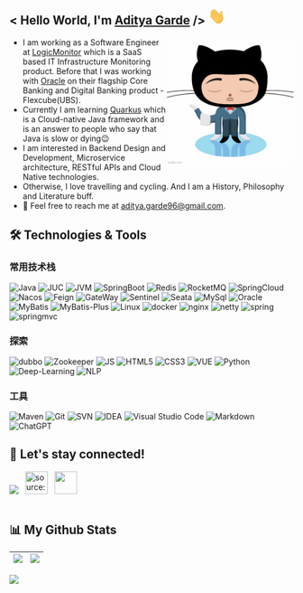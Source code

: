<h2> < Hello World, I'm <a href="https://www.linkedin.com/in/adityagarde/" target="_blank"> Aditya Garde</a> /> <img src="https://raw.githubusercontent.com/ABSphreak/ABSphreak/master/gifs/Hi.gif" width="30" height="30">  </h2>
    <img align='right' src='https://raw.githubusercontent.com/adityagarde/adityagarde/main/resources/git.gif' width="225" height="225">
    
- I am working as a Software Engineer at <a href="https://www.logicmonitor.com/" target="_blank"> LogicMonitor</a> which is a SaaS based IT Infrastructure Monitoring product. Before that I was working with <a href="https://www.oracle.com/in/industries/financial-services/" target="_blank"> Oracle</a> on their flagship Core Banking and Digital Banking product - Flexcube(UBS).
- Currently I am learning <a href="https://github.com/quarkusio" target="_blank"> Quarkus</a> which is a Cloud-native Java framework and is an answer to people who say that Java is slow or dying😉
- I am interested in Backend Design and Development, Microservice architecture, RESTful APIs and Cloud Native technologies.
- Otherwise, I love travelling and cycling. And I am a History, Philosophy and Literature buff.
- 📩 Feel free to reach me at aditya.garde96@gmail.com.

<h2>🛠️ Technologies & Tools</h2>
<h3>常用技术栈</h3>
 
<img src="https://img.shields.io/badge/Java-%2314354c.svg?logo=Java&logoColor=white&style=flat" alt="Java" /> <img src="https://img.shields.io/badge/JUC-%2314354c.svg?logo=Java&logoColor=white&style=flat" alt="JUC" /> 
<img src="https://img.shields.io/badge/JVM-%2314354c.svg?logo=Java&logoColor=white&style=flat" alt="JVM" /> 
<img src="https://img.shields.io/badge/SpringBoot-%2314354c.svg?logo=SpringBoot&logoColor=white&style=flat" alt="SpringBoot" /> 
<img src="https://img.shields.io/badge/Redis-%23a51f17.svg?logo=redis&logoColor=white&style=flat" alt="Redis" />
<img src="https://img.shields.io/badge/RocketMQ-%23a51f17.svg?logo=Apache RocketMQ&logoColor=white&style=flat" alt="RocketMQ" /> 
<img src="https://img.shields.io/badge/SpringCloud-%23a51f17.svg?logo=SonarCloud&logoColor=white&style=flat" alt="SpringCloud" />
<img src="https://img.shields.io/badge/Nacos-%2314354c.svg?logo=Nacos&logoColor=white&style=flat" alt="Nacos" />
<img src="https://img.shields.io/badge/Feign-%2314354c.svg?logo=Feign&logoColor=white&style=flat" alt="Feign" />
<img src="https://img.shields.io/badge/GateWay-%2314354c.svg?logo=GateWay&logoColor=white&style=flat" alt="GateWay" />
<img src="https://img.shields.io/badge/Sentinel-%2314354c.svg?logo=Sentinel&logoColor=white&style=flat" alt="Sentinel" />
<img src="https://img.shields.io/badge/Seata-%2314354c.svg?logo=Seata&logoColor=white&style=flat" alt="Seata" />
<img src="https://img.shields.io/badge/MySql-%2314354c.svg?logo=MySql&logoColor=white&style=flat" alt="MySql" />
<img src="https://img.shields.io/badge/Oracle-%2314354c.svg?logo=Oracle&logoColor=white&style=flat" alt="Oracle" />
<img src="https://img.shields.io/badge/MyBatis-%2314354c.svg?logo=MyBatis&logoColor=white&style=flat" alt="MyBatis" />
<img src="https://img.shields.io/badge/MyBatis-Plus-%2314354c.svg?logo=MyBatis-Plus&logoColor=white&style=flat" alt="MyBatis-Plus" />
<img src="https://img.shields.io/badge/Linux-%23fcc624.svg?logo=linux&logoColor=white&style=flat" alt="Linux" />
<img src="https://img.shields.io/badge/docker-%2314354c.svg?logo=docker&logoColor=white&style=flat" alt="docker" />
<img src="https://img.shields.io/badge/nginx-%23009639.svg?style=flat&logo=nginx&logoColor=white" alt="nginx" />
<img src="https://img.shields.io/badge/netty-%2314354c.svg?logo=netty&logoColor=white&style=flat" alt="netty" />
<img src="https://img.shields.io/badge/spring-%2314354c.svg?logo=spring&logoColor=white&style=flat" alt="spring" />
<img src="https://img.shields.io/badge/springmvc-%2314354c.svg?logo=springmvc&logoColor=white&style=flat" alt="springmvc" />
  
<h3>探索</h3>

<img src="https://img.shields.io/badge/dubbo-%2314354c.svg?logo=dubbo&logoColor=white&style=flat" alt="dubbo"/> <img src="https://img.shields.io/badge/Zookeeper-%2314354c.svg?logo=Zookeeper&logoColor=white&style=flat" alt="Zookeeper" />
<img src="https://img.shields.io/badge/JavaScript-%23323330.svg?style=flat&logo=javascript&logoColor=%23F7DF1E" alt="JS" />
<img src="https://img.shields.io/badge/HTML5-%23e34f26.svg?logo=html5&logoColor=white&style=flat" alt="HTML5" />
<img src="https://img.shields.io/badge/CSS3-%231572b6.svg?logo=css3&logoColor=white&style=flat" alt="CSS3" />
<img src="https://img.shields.io/badge/Vue.js-%2314354c.svg?logo=Vue.js&logoColor=white&style=flat" alt="VUE" />
<img src="https://img.shields.io/badge/Python-%2314354c.svg?logo=Python&logoColor=white&style=flat" alt="Python" />
<img src="https://img.shields.io/badge/DL-%2314354c.svg?logo=DL&logoColor=white&style=flat" alt="Deep-Learning" />
<img src="https://img.shields.io/badge/NLP-%2314354c.svg?logo=NLP&logoColor=white&style=flat" alt="NLP" />
  
<h3>工具</h3>

<img src="https://img.shields.io/badge/Maven-%23FA0F00.svg?style=flat&logo=Maven&logoColor=white" alt="Maven" /> <img src="https://img.shields.io/badge/git-%23d22128.svg?logo=git&logoColor=white&style=flat" alt="Git" />
<img src="https://img.shields.io/badge/Subversion-%23d22128.svg?logo=Subversion&logoColor=white&style=flat" alt="SVN" />
<img src="https://img.shields.io/badge/IDEA-%23FA0F00.svg?style=flat&logo=IDEA&logoColor=white" alt="IDEA" />
<img src="https://img.shields.io/badge/VS%20Code-0078d7.svg?style=flat&logo=visual-studio-code&logoColor=white" alt="Visual Studio Code" />
<img src="https://img.shields.io/badge/Markdown-%23000000.svg?style=flat&logo=markdown&logoColor=white" alt="Markdown" />
<img src="https://img.shields.io/badge/ChatGPT-%23000000.svg?style=flat&logo=openai&logoColor=white" alt="ChatGPT" />
  
      
<h2>🤝 Let's stay connected!</h2>
<a href="https://wx.mail.qq.com/" target="_blank"><img src="https://rescdn.qqmail.com/zh_CN/htmledition/images/logo/logo_0_0@2X1f1937.png" /></a> &nbsp;  <a href="https://twitter.com/TheAdityaGarde" target="_blank"><img src="https://i.imgur.com/G7yTDHP.png" width=40px height=40px title="source: imgur.com"/></a>  &nbsp;  <a href="https://leetcode.com/AdityaGarde/" target="_blank"><img src="https://pbs.twimg.com/profile_images/910592237695676416/7xInX10u_400x400.jpg" width=40px height=40px title=""/></a>
    <br/>
    <br/>

 
## 📊 My Github Stats
![](https://github-readme-stats.vercel.app/api?username=zhanyha&&show_icons=true&count_private=true&title_color=72A6FD&icon_color=bb2acf&text_color=38BDAD&bg_color=FFFFFF00)|![](https://github-readme-stats.vercel.app/api/top-langs/?username=zhanyha&layout=compact&theme=tokyonight&hide=php&langs_count=8&bg_color=FFFFFF00)|
|-|-|
![](https://activity-graph.herokuapp.com/graph?username=zhanyha&theme=redical&bg_color=ffffff00&color=38BDAD&title_color=72A6FD)
<!-- blackkspydo -->
<!-- zhanyha -->
<!-- ![github contribution grid snake animation](https://raw.githubusercontent.com/blackkspydo/blackkspydo/output/github-contribution-grid-snake-dark.svg#gh-dark-mode-only)![github contribution grid snake animation](https://raw.githubusercontent.com/blackkspydo/blackkspydo/output/github-contribution-grid-snake.svg#gh-light-mode-only) -->

